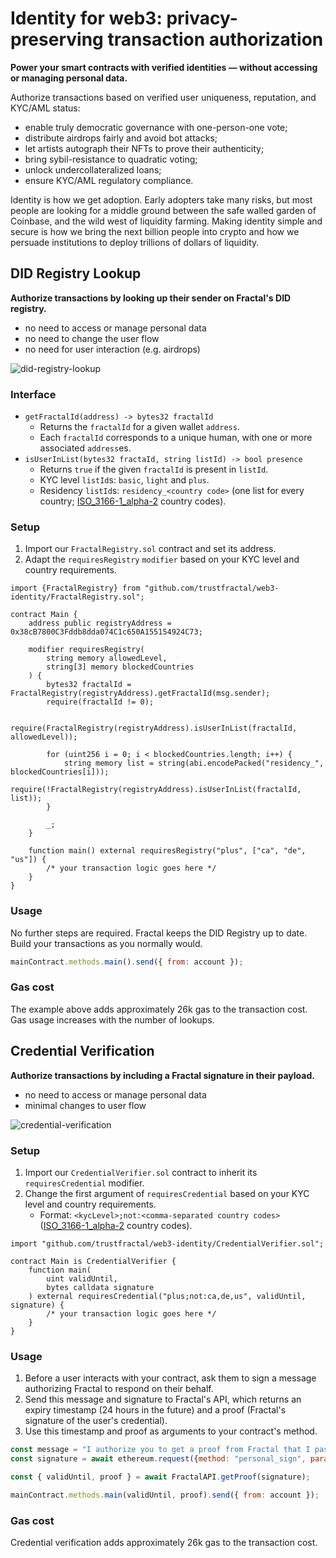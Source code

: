# Identity for web3: privacy-preserving transaction authorization

**Power your smart contracts with verified identities — without accessing or managing personal data.**

Authorize transactions based on verified user uniqueness, reputation, and KYC/AML status:
* enable truly democratic governance with one-person-one vote;
* distribute airdrops fairly and avoid bot attacks;
* let artists autograph their NFTs to prove their authenticity;
* bring sybil-resistance to quadratic voting;
* unlock undercollateralized loans;
* ensure KYC/AML regulatory compliance.

Identity is how we get adoption. Early adopters take many risks, but most people are looking for a middle ground between the safe walled garden of Coinbase, and the wild west of liquidity farming. Making identity simple and secure is how we bring the next billion people into crypto and how we persuade institutions to deploy trillions of dollars of liquidity.

## DID Registry Lookup

**Authorize transactions by looking up their sender on Fractal's DID registry.**
* no need to access or manage personal data
* no need to change the user flow
* no need for user interaction (e.g. airdrops)

![did-registry-lookup](https://user-images.githubusercontent.com/365821/166981861-3966c717-ffcc-4162-b6f0-5dd9e0ac4a76.png)

### Interface

* `getFractalId(address) -> bytes32 fractalId`
    * Returns the `fractalId` for a given wallet `address`.
    * Each `fractalId` corresponds to a unique human, with one or more associated `address`es.
* `isUserInList(bytes32 fractaId, string listId) -> bool presence`
    * Returns `true` if the given `fractalId` is present in `listId`.
    * KYC level `listId`s: `basic`, `light` and `plus`.
    * Residency `listId`s: `residency_<country code>` (one list for every country; [ISO_3166-1_alpha-2](https://en.wikipedia.org/wiki/ISO_3166-1_alpha-2) country codes).

### Setup

1. Import our `FractalRegistry.sol` contract and set its address.
1. Adapt the `requiresRegistry` `modifier` based on your KYC level and country requirements.

```solidity
import {FractalRegistry} from "github.com/trustfractal/web3-identity/FractalRegistry.sol";

contract Main {
    address public registryAddress = 0x38cB7800C3Fddb8dda074C1c650A155154924C73;

    modifier requiresRegistry(
        string memory allowedLevel,
        string[3] memory blockedCountries
    ) {
        bytes32 fractalId = FractalRegistry(registryAddress).getFractalId(msg.sender);
        require(fractalId != 0);
        
        require(FractalRegistry(registryAddress).isUserInList(fractalId, allowedLevel));

        for (uint256 i = 0; i < blockedCountries.length; i++) {
            string memory list = string(abi.encodePacked("residency_", blockedCountries[i]));
            require(!FractalRegistry(registryAddress).isUserInList(fractalId, list));
        }

        _;
    }

    function main() external requiresRegistry("plus", ["ca", "de", "us"]) {
        /* your transaction logic goes here */
    }
}
```

### Usage

No further steps are required. Fractal keeps the DID Registry up to date. Build your transactions as you normally would.

```javascript
mainContract.methods.main().send({ from: account });
```

### Gas cost

The example above adds approximately 26k gas to the transaction cost. Gas usage increases with the number of lookups.

## Credential Verification

**Authorize transactions by including a Fractal signature in their payload.**
* no need to access or manage personal data
* minimal changes to user flow

![credential-verification](https://user-images.githubusercontent.com/365821/166981914-ed1d1888-9858-4989-8054-014a1937daae.png)

### Setup

1. Import our `CredentialVerifier.sol` contract to inherit its `requiresCredential` modifier.
1. Change the first argument of `requiresCredential` based on your KYC level and country requirements.
    * Format: `<kycLevel>;not:<comma-separated country codes>` ([ISO_3166-1_alpha-2](https://en.wikipedia.org/wiki/ISO_3166-1_alpha-2) country codes).

```solidity
import "github.com/trustfractal/web3-identity/CredentialVerifier.sol";

contract Main is CredentialVerifier {
    function main(
        uint validUntil,
        bytes calldata signature
    ) external requiresCredential("plus;not:ca,de,us", validUntil, signature) {
        /* your transaction logic goes here */
    }
}
```

### Usage

1. Before a user interacts with your contract, ask them to sign a message authorizing Fractal to respond on their behalf.
1. Send this message and signature to Fractal's API, which returns an expiry timestamp (24 hours in the future) and a proof (Fractal's signature of the user's credential).
1. Use this timestamp and proof as arguments to your contract's method.

```javascript
const message = "I authorize you to get a proof from Fractal that I passed KYC level plus, and am not a resident of the following countries: CA, DE, US";
const signature = await ethereum.request({method: "personal_sign", params: [message, account]});

const { validUntil, proof } = await FractalAPI.getProof(signature);

mainContract.methods.main(validUntil, proof).send({ from: account });
```

### Gas cost

Credential verification adds approximately 26k gas to the transaction cost.
